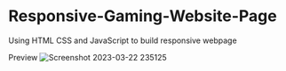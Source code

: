 # Responsive-Gaming-Website-Page
Using HTML CSS and JavaScript to build responsive webpage

Preview
![Screenshot 2023-03-22 235125](https://user-images.githubusercontent.com/68426579/227001077-1697e8b3-b962-4761-ab20-18a30e3e1a42.jpg)

